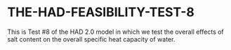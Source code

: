 # THE-HAD-FEASIBILITY-TEST-8
This is Test #8 of the HAD 2.0 model in which we test the overall effects of salt content on the overall specific heat capacity of water.
